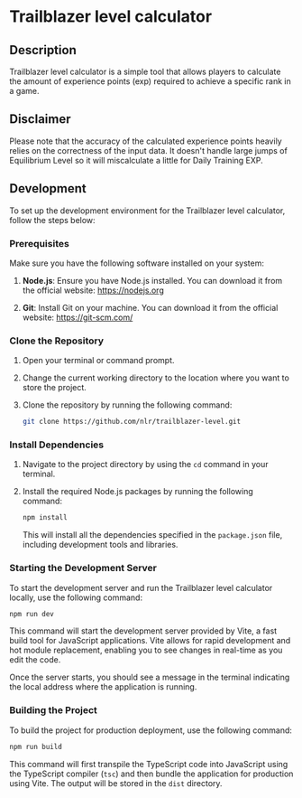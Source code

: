 # Trailblazer level calculator

## Description

Trailblazer level calculator is a simple tool that allows players to calculate the amount of experience points (exp) required to achieve a specific rank in a game. 


## Disclaimer

Please note that the accuracy of the calculated experience points heavily relies on the correctness of the input data.
It doesn't handle large jumps of Equilibrium Level so it will miscalculate a little for Daily Training EXP.

## Development

To set up the development environment for the Trailblazer level calculator, follow the steps below:

### Prerequisites

Make sure you have the following software installed on your system:

1. **Node.js**: Ensure you have Node.js installed. You can download it from the official website: https://nodejs.org

2. **Git**: Install Git on your machine. You can download it from the official website: https://git-scm.com/

### Clone the Repository

1. Open your terminal or command prompt.

2. Change the current working directory to the location where you want to store the project.

3. Clone the repository by running the following command:

   ```bash
   git clone https://github.com/nlr/trailblazer-level.git
   ```

### Install Dependencies

1. Navigate to the project directory by using the `cd` command in your terminal.

2. Install the required Node.js packages by running the following command:

   ```bash
   npm install
   ```

   This will install all the dependencies specified in the `package.json` file, including development tools and libraries.

### Starting the Development Server

To start the development server and run the Trailblazer level calculator locally, use the following command:

```bash
npm run dev
```

This command will start the development server provided by Vite, a fast build tool for JavaScript applications. Vite allows for rapid development and hot module replacement, enabling you to see changes in real-time as you edit the code.

Once the server starts, you should see a message in the terminal indicating the local address where the application is running.

### Building the Project

To build the project for production deployment, use the following command:

```bash
npm run build
```

This command will first transpile the TypeScript code into JavaScript using the TypeScript compiler (`tsc`) and then bundle the application for production using Vite. The output will be stored in the `dist` directory.
